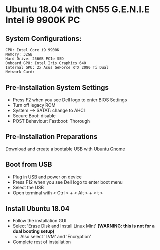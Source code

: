# Ubuntu 18.04 with CN55 G.E.N.I.E Intel i9 9900K PC

## System Configurations:

```
CPU: Intel Core i9 9900K
Memory: 32GB 
Hard Drive: 256GB PCIe SSD
Onboard GPU: Intel Iris Graphics 640
Internal GPU: 2x Asus GeForce RTX 2080 Ti Dual
Network Card: 
```

## Pre-Installation System Settings

- Press F2 when you see Dell logo to enter BIOS Settings
- Turn off legacy ROM
- System --> SATAT: change to AHCI
- Secure Boot: disable
- POST Behaviour: Fastboot: Thorough

## Pre-Installation Preparations

Download and create a bootable USB with [Ubuntu Gnome](https://ubuntugnome.org/download/)

## Boot from USB

- Plug in USB and power on device
- Press F12 when you see Dell logo to enter boot menu
- Select the USB
- Open terminal with < Ctrl > + < Alt > + < t >

## Install Ubuntu 18.04

- Follow the installation GUI
- Select 'Erase Disk and Install Linux Mint' **(WARNING: this is not for a dual booting setup)**
  - Also select 'LVM' and 'Encryption'
- Complete rest of installation
